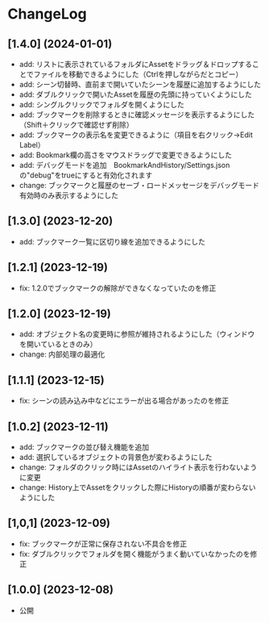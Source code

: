# ChangeLog
## [1.4.0] (2024-01-01)
- add: リストに表示されているフォルダにAssetをドラッグ＆ドロップすることでファイルを移動できるようにした（Ctrlを押しながらだとコピー）
- add: シーン切替時、直前まで開いていたシーンを履歴に追加するようにした
- add: ダブルクリックで開いたAssetを履歴の先頭に持っていくようにした
- add: シングルクリックでフォルダを開くようにした
- add: ブックマークを削除するときに確認メッセージを表示するようにした（Shift＋クリックで確認せず削除）
- add: ブックマークの表示名を変更できるように（項目を右クリック→Edit Label）
- add: Bookmark欄の高さをマウスドラッグで変更できるようにした
- add: デバッグモードを追加　BookmarkAndHistory/Settings.jsonの"debug"をtrueにすると有効化されます
- change: ブックマークと履歴のセーブ・ロードメッセージをデバッグモード有効時のみ表示するようにした

## [1.3.0] (2023-12-20)
- add: ブックマーク一覧に区切り線を追加できるようにした

## [1.2.1] (2023-12-19)
- fix: 1.2.0でブックマークの解除ができなくなっていたのを修正

## [1.2.0] (2023-12-19)
- add: オブジェクト名の変更時に参照が維持されるようにした（ウィンドウを開いているときのみ）
- change: 内部処理の最適化

## [1.1.1] (2023-12-15)
- fix: シーンの読み込み中などにエラーが出る場合があったのを修正

## [1.0.2] (2023-12-11)
- add: ブックマークの並び替え機能を追加
- add: 選択しているオブジェクトの背景色が変わるようにした
- change: フォルダのクリック時にはAssetのハイライト表示を行わないように変更
- change: History上でAssetをクリックした際にHistoryの順番が変わらないようにした

## [1,0,1] (2023-12-09)
- fix: ブックマークが正常に保存されない不具合を修正
- fix: ダブルクリックでフォルダを開く機能がうまく動いていなかったのを修正

## [1.0.0] (2023-12-08)
- 公開